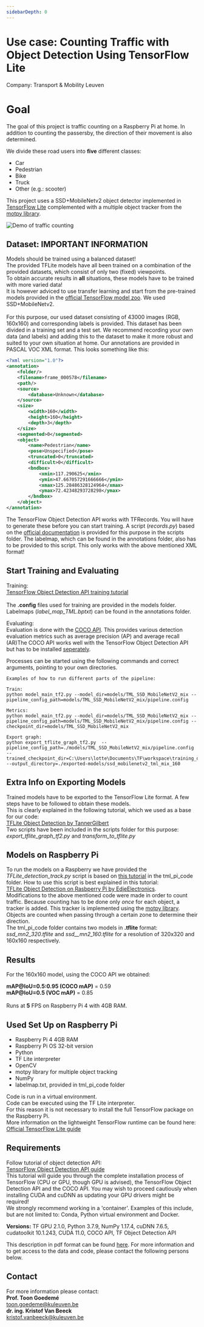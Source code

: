 ```yaml
---
sidebarDepth: 0
---
```


# Use case: Counting Traffic with Object Detection Using TensorFlow Lite
Company: Transport & Mobility Leuven

# Goal
The goal of this project is traffic counting on a Raspberry Pi at home. In addition to counting the passersby, the direction of their movement is also determined.  

We divide these road users into **five** different classes:

- Car
- Pedestrian
- Bike
- Truck
- Other (e.g.: scooter)  

This project uses a SSD+MobileNetv2 object detector implemented in [TensorFlow Lite](https://www.tensorflow.org/lite/guide/python) complemented with a multiple object tracker from the [motpy library](https://github.com/wmuron/motpy).
<br/>


![Demo of traffic counting](./assets/TML_demo_gif.gif "Traffic counting")

## Dataset: IMPORTANT INFORMATION
Models should be trained using a balanced dataset!  
The provided TFLite models have all been trained on a combination of the provided datasets, which consist of only two (fixed) viewpoints.  
To obtain accurate results in **all** situations, these models have to be trained with more varied data!  
It is however adviced to use transfer learning and start from the pre-trained models provided in the [official TensorFlow model zoo](https://github.com/tensorflow/models/blob/master/research/object_detection/g3doc/tf2_detection_zoo.md). We used SSD+MobileNetv2.  
<br/> For this purpose, our used dataset consisting of 43000 images (RGB, 160x160) and corresponding labels is provided. This dataset has been divided in a training set and a test set. We recommend recording your own data (and labels) and adding this to the dataset to make it more robust and suited to your own situation at home.
Our annotations are provided in PASCAL VOC XML format. This looks something like this:
```xml
<?xml version="1.0"?>
<annotation>
    <folder/>
    <filename>frame_000578</filename>
    <path/>
    <source>
        <database>Unknown</database>
    </source>
    <size>
        <width>160</width>
        <height>160</height>
        <depth>3</depth>
    </size>
    <segmented>0</segmented>
    <object>
        <name>Pedestrian</name>
        <pose>Unspecified</pose>
        <truncated>0</truncated>
        <difficult>0</difficult>
        <bndbox>
            <xmin>117.290625</xmin>
            <ymin>47.667057291666666</ymin>
            <xmax>125.28486328124964</xmax>
            <ymax>72.42348293728298</ymax>
        </bndbox>
    </object>
</annotation>
```
The TensorFlow Object Detection API works with TFRecords. You will have to generate these before you can start training. A script (_records.py_) based on the [official documentation](https://tensorflow-object-detection-api-tutorial.readthedocs.io/en/latest/training.html#create-tensorflow-records) is provided for this purpose in the scripts folder. The labelmap, which can be found in the annotations folder, also has to be provided to this script. This only works with the above mentioned XML format! 

## Start Training and Evaluating
Training:  
[TensorFlow Object Detection API training tutorial](https://tensorflow-object-detection-api-tutorial.readthedocs.io/en/latest/index.html)   
<br/>
The **.config** files used for training are provided in the models folder.
Labelmaps (_label_map_TML.bptxt_) can be found in the annotations folder.  

Evaluating:  
Evaluation is done with the [COCO API](https://cocodataset.org/#detection-eval). This provides various detection evaluation metrics such as average precision (AP) and average recall (AR)The COCO API works well with the TensorFlow Object Detection API but has to be installed [seperately](https://tensorflow-object-detection-api-tutorial.readthedocs.io/en/latest/install.html#tf-models-install-coco).


Processes can be started using the following commands and correct arguments, pointing to your own directories.

```
Examples of how to run different parts of the pipeline:

Train:
python model_main_tf2.py --model_dir=models/TML_SSD_MobileNetV2_mix --pipeline_config_path=models/TML_SSD_MobileNetV2_mix/pipeline.config

Metrics:
python model_main_tf2.py --model_dir=models/TML_SSD_MobileNetV2_mix --pipeline_config_path=models/TML_SSD_MobileNetV2_mix/pipeline.config --checkpoint_dir=models/TML_SSD_MobileNetV2_mix

Export graph:
python export_tflite_graph_tf2.py  --pipeline_config_path=./models/TML_SSD_MobileNetV2_mix/pipeline.config --trained_checkpoint_dir=C:\Users\lotte\Documents\TF\workspace\training_demo\models\TML_SSD_MobileNetV2_mix --output_directory=./exported-models/ssd_mobilenetv2_tml_mix_160
```

## Extra Info on Exporting Models
Trained models have to be exported to the TensorFlow Lite format. A few steps have to be followed to obtain these models.  
This is clearly explained in the following tutorial, which we used as a base for our code:  
[TFLite Object Detection by TannerGilbert](https://github.com/TannerGilbert/Tensorflow-Lite-Object-Detection-with-the-Tensorflow-Object-Detection-API)
<br/>
Two scripts have been included in the scripts folder for this purpose:  
_export_tflite_graph_tf2.py_ and _transform_to_tflite.py_



## Models on Raspberry Pi
To run the models on a Raspberry we have provided the _TFLite_detection_track.py_ script is based on [this tutorial](https://github.com/EdjeElectronics/TensorFlow-Lite-Object-Detection-on-Android-and-Raspberry-Pi) in the tml_pi_code folder.
How to use this script is best explained in this tutorial:  
[TFLite Object Detection on Rasbperry Pi by EdjeElectronics](https://github.com/EdjeElectronics/TensorFlow-Lite-Object-Detection-on-Android-and-Raspberry-Pi). 
<br/>
Modifications to the above mentioned code were made in order to count traffic. Because counting has to be done only _once_ for each object, a tracker is added. This tracker is implemented using the [motpy library](https://github.com/wmuron/motpy). Objects are counted when passing through a certain zone to determine their direction.
<br/>
The tml_pi_code folder contains two models in **.tflite** format: _ssd_mn2_320.tflite_ and _ssd__mn2_160.tflite_ for a resolution of 320x320 and 160x160 respectively.


## Results
For the 160x160 model, using the COCO API we obtained:  

**mAP@IoU=0.5:0.95 (COCO mAP)** = 0.59  
**mAP@IoU=0.5 (VOC mAP)** = 0.85  
<br/>
Runs at **5** FPS on Raspberry Pi 4 with 4GB RAM.

## Used Set Up on Raspberry Pi

- Raspberry Pi 4 4GB RAM
- Raspberry Pi OS 32-bit version
- Python
- TF Lite interpreter
- OpenCV
- motpy library for multiple object tracking 
- NumPy
- labelmap.txt, provided in tml_pi_code folder

Code is run in a virtual environment.  
Code can be executed using the TF Lite interpreter.  
For this reason it is not necessary to install the full TensorFlow package on the Raspberry Pi.  
More information on the lightweight TensorFlow runtime can be found here:  
[Official TensorFlow Lite guide](https://www.tensorflow.org/lite/guide/python)  

## Requirements
Follow tutorial of object detection API:  
[TensorFlow Object Detection API guide](https://tensorflow-object-detection-api-tutorial.readthedocs.io/en/latest/index.html)  
This tutorial will guide you through the complete installation process of TensorFlow (CPU or GPU, though GPU is advised), the TensorFlow Object Detection API and the COCO API. You may wish to proceed cautiously when installing CUDA and cuDNN as updating your GPU drivers might be required!  
We strongly recommend working in a 'container'. Examples of this include, but are not limited to: Conda, Python virtual environment and Docker.

**Versions:** TF GPU 2.1.0, Python 3.7.9, NumPy 1.17.4, cuDNN 7.6.5, cudatoolkit 10.1.243, CUDA 11.0, COCO API, TF Object Detection API

This description in pdf format can be found [here](https://ai-edge.be/Telraam_case.pdf).
For more information and to get access to the data and code, please contact the following persons below.

## Contact

For more information please contact: <br/>
**Prof. Toon Goedemé** <br/>
<toon.goedeme@kuleuven.be> <br/>
**dr. ing. Kristof Van Beeck** <br/>
<kristof.vanbeeck@kuleuven.be>

